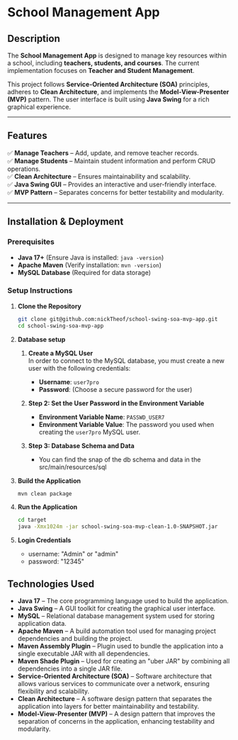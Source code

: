 # **School Management App**

## **Description**

The **School Management App** is designed to manage key resources within a school, including **teachers, students, and courses**. The current implementation focuses on **Teacher and Student Management**.

This project follows **Service-Oriented Architecture (SOA)** principles, adheres to **Clean Architecture**, and implements the **Model-View-Presenter (MVP)** pattern. The user interface is built using **Java Swing** for a rich graphical experience.

---

## **Features**

✅ **Manage Teachers** – Add, update, and remove teacher records.  
✅ **Manage Students** – Maintain student information and perform CRUD operations.  
✅ **Clean Architecture** – Ensures maintainability and scalability.  
✅ **Java Swing GUI** – Provides an interactive and user-friendly interface.  
✅ **MVP Pattern** – Separates concerns for better testability and modularity.

---

## **Installation & Deployment**

### **Prerequisites**

- **Java 17+** (Ensure Java is installed: `java -version`)
- **Apache Maven** (Verify installation: `mvn -version`)
- **MySQL Database** (Required for data storage)

### **Setup Instructions**

1. **Clone the Repository**
   ```sh
   git clone git@github.com:nickTheof/school-swing-soa-mvp-app.git
   cd school-swing-soa-mvp-app
   
2. **Database setup**
   1. **Create a MySQL User**  
      In order to connect to the MySQL database, you must create a new user with the following credentials:

      - **Username**: `user7pro`
      - **Password**: (Choose a secure password for the user)
   2. **Step 2: Set the User Password in the Environment Variable**
      - **Environment Variable Name**: `PASSWD_USER7`
      - **Environment Variable Value**: The password you used when creating the `user7pro` MySQL user.
   
   3. **Step 3: Database Schema and Data**
      - You can find the snap of the db schema and data in the src/main/resources/sql

3. **Build the Application**
   ```sh
   mvn clean package

4. **Run the Application**
   ```sh
   cd target
   java -Xmx1024m -jar school-swing-soa-mvp-clean-1.0-SNAPSHOT.jar
   
5. **Login Credentials**
   - username: "Admin" or "admin"
   - password: "12345"


## **Technologies Used**

- **Java 17** – The core programming language used to build the application.
- **Java Swing** – A GUI toolkit for creating the graphical user interface.
- **MySQL** – Relational database management system used for storing application data.
- **Apache Maven** – A build automation tool used for managing project dependencies and building the project.
- **Maven Assembly Plugin** – Plugin used to bundle the application into a single executable JAR with all dependencies.
- **Maven Shade Plugin** – Used for creating an "uber JAR" by combining all dependencies into a single JAR file.
- **Service-Oriented Architecture (SOA)** – Software architecture that allows various services to communicate over a network, ensuring flexibility and scalability.
- **Clean Architecture** – A software design pattern that separates the application into layers for better maintainability and testability.
- **Model-View-Presenter (MVP)** – A design pattern that improves the separation of concerns in the application, enhancing testability and modularity.
